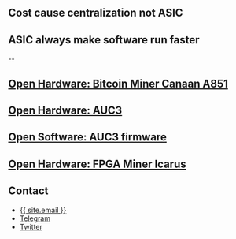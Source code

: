 ## Cost cause centralization not ASIC

## ASIC always make software run faster

--

## <a href="https://github.com/EHash/Open-Hardware-Canaan-A851-A3210M">Open Hardware: Bitcoin Miner Canaan A851</a>

## <a href="https://github.com/EHash/Open-Hardware-Canaan-AUC3">Open Hardware: AUC3</a>

## <a href="https://github.com/EHash/Avalon-USB2IIC-Converter-3">Open Software: AUC3 firmware</a>

## <a href="https://github.com/EHash/Icarus">Open Hardware: FPGA Miner Icarus</a>

## Contact
- <a href="mailto:{{ site.email }}">{{ site.email }}</a>
- <a href="https://t.me/EHashPublic">Telegram</a>
- <a href="https://twitter.com/poexio">Twitter</a>
